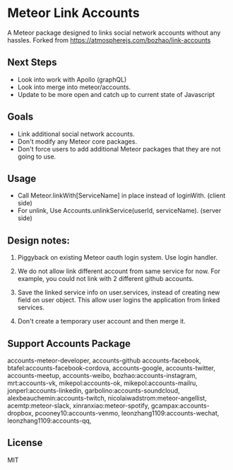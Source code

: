 # Meteor Link Accounts
A Meteor package designed to links social network accounts without any hassles.
Forked from https://atmospherejs.com/bozhao/link-accounts

## Next Steps
* Look into work with Apollo (graphQL)
* Look into merge into meteor/accounts.
* Update to be more open and catch up to current state of Javascript

## Goals
* Link additional social network accounts.
* Don't modify any Meteor core packages.
* Don't force users to add additional Meteor packages that they are not going to
  use.

## Usage
* Call Meteor.linkWith[ServiceName] in place instead of loginWith.  (client side)
* For unlink, Use Accounts.unlinkService(userId, serviceName).  (server side)

## Design notes:
1. Piggyback on existing Meteor oauth login system. Use login handler.

2. We do not allow link different account from same service for now. For example, you
   could not link with 2 different github accounts.

3. Save the linked service info on user.services, instead of creating new field
   on user object.  This allow user logins the application from linked services.

4. Don't create a temporary user account and then merge it.

## Support Accounts Package
accounts-meteor-developer, accounts-github accounts-facebook,
btafel:accounts-facebook-cordova, accounts-google, accounts-twitter,
accounts-meetup, accounts-weibo, bozhao:accounts-instagram,
mrt:accounts-vk, mikepol:accounts-ok, mikepol:accounts-mailru,
jonperl:accounts-linkedin, garbolino:accounts-soundcloud, alexbeauchemin:accounts-twitch, 
nicolaiwadstrom:meteor-angellist, acemtp:meteor-slack, xinranxiao:meteor-spotify,
gcampax:accounts-dropbox, pcooney10:accounts-venmo, leonzhang1109:accounts-wechat,
leonzhang1109:accounts-qq,

## License
MIT
